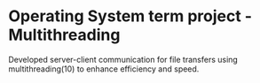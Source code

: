 # Operating System term project - Multithreading
Developed server-client communication for file transfers using multithreading(10) to enhance efficiency and speed. <br>
